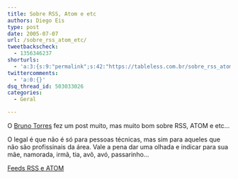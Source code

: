 ```yaml
---
title: Sobre RSS, Atom e etc
authors: Diego Eis
type: post
date: 2005-07-07
url: /sobre_rss_atom_etc/
tweetbackscheck:
  - 1356346237
shorturls:
  - 'a:3:{s:9:"permalink";s:42:"https://tableless.com.br/sobre_rss_atom_etc";s:7:"tinyurl";s:26:"https://tinyurl.com/3pnpoct";s:4:"isgd";s:19:"https://is.gd/E4z2OZ";}'
twittercomments:
  - 'a:0:{}'
dsq_thread_id: 503033026
categories:
  - Geral

---
```

O [Bruno Torres][1] fez um post muito, mas muito bom sobre RSS, ATOM e etc&#8230;
  
O legal é que não é só para pessoas técnicas, mas sim para aqueles que não são profissinais da área. Vale a pena dar uma olhada e indicar para sua mãe, namorada, irmã, tia, avô, avó, passarinho&#8230; 

[Feeds RSS e ATOM][2]

 [1]: https://www.brunotorres.net/
 [2]: https://www.brunotorres.net/assinar/